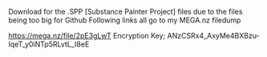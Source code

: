 Download for the .SPP [Substance Painter Project] files due to the files being too big for Github
Following links all go to my MEGA.nz filedump

https://mega.nz/file/2pE3gLwT
	Encryption Key; ANzCSRx4_AxyMe4BXBzu-IqeT_y0iNTp5RLvtL_I8eE
